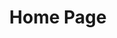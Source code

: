 ---
layout: layouts/home.njk
permalink: /
title: Home Page
main_image: /assets/img/IMG_20161116_120615_2.jpg
main_heading: My Site Main Header - Dignissim suspendisse in est ante in nibh mauris.
secondary_heading: Netus et malesuada fames ac turpis. Vitae tortor condimentum lacinia quis vel eros donec ac odio. Nisi quis eleifend quam adipiscing vitae proin sagittis. Nulla facilisi cras fermentum odio eu feugiat pretium.
---